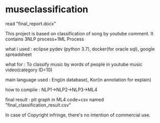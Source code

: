 # museclassification
read "final_report.docx"

This project is based on classification of song by youtube comment. It contains 3NLP process+1ML Process

what i used : eclipse pydev (python 3.7), docker(for oracle sql), google spreadsheet

what for : To classify music by words of people in youtube music video(category ID=10)

main language used : Eng(in database), Kor(in annotation for explain)

how to complie : NLP1->NLP2->NLP3->ML4

final result : plt graph in ML4 code+csv named "final_classification_result.csv"

In case of Copyright infringe, there's no intention of commercial use.
